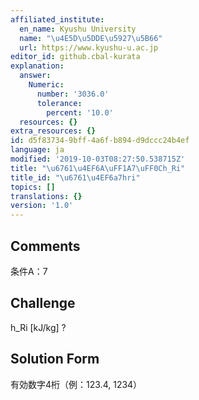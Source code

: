 ```yaml
---
affiliated_institute:
  en_name: Kyushu University
  name: "\u4E5D\u5DDE\u5927\u5B66"
  url: https://www.kyushu-u.ac.jp
editor_id: github.cbal-kurata
explanation:
  answer:
    Numeric:
      number: '3036.0'
      tolerance:
        percent: '10.0'
  resources: {}
extra_resources: {}
id: d5f83734-9bff-4a6f-b894-d9dccc24b4ef
language: ja
modified: '2019-10-03T08:27:50.538715Z'
title: "\u6761\u4EF6A\uFF1A7\uFF0Ch_Ri"
title_id: "\u6761\u4EF6a7hri"
topics: []
translations: {}
version: '1.0'
---
```


## Comments
条件A：7

## Challenge
h_Ri [kJ/kg] ?

## Solution Form
有効数字4桁（例：123.4,  1234）




